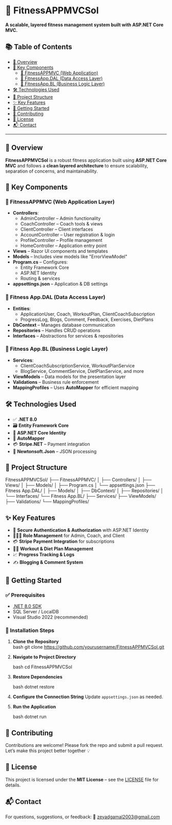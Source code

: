 
# 💪 FitnessAPPMVCSol

**A scalable, layered fitness management system built with ASP.NET Core MVC.**


## 📚 Table of Contents

- [🧭 Overview](#-overview)
- [🧩 Key Components](#-key-components)
  - [🔹 FitnessAPPMVC (Web Application)](#-fitnessappmvc-web-application)
  - [🔹 FitnessApp.DAL (Data Access Layer)](#-fitness-appdal-data-access-layer)
  - [🔹 FitnessApp.BL (Business Logic Layer)](#-fitness-appbl-business-logic-layer)
- [🛠 Technologies Used](#-technologies-used)
- [📁 Project Structure](#-project-structure)
- [✨ Key Features](#-key-features)
- [🚀 Getting Started](#-getting-started)
- [🤝 Contributing](#-contributing)
- [📄 License](#-license)
- [📬 Contact](#-contact)

---

## 🧭 Overview

**FitnessAPPMVCSol** is a robust fitness application built using **ASP.NET Core MVC** and follows a **clean layered architecture** to ensure scalability, separation of concerns, and maintainability.



## 🧩 Key Components

### 🔹 FitnessAPPMVC (Web Application Layer)

- **Controllers**:
  - AdminController – Admin functionality
  - CoachController – Coach tools & views
  - ClientController – Client interfaces
  - AccountController – User registration & login
  - ProfileController – Profile management
  - HomeController – Application entry point
- **Views** – Razor UI components and templates
- **Models** – Includes view models like "ErrorViewModel"
- **Program.cs** – Configures:
  - Entity Framework Core
  - ASP.NET Identity
  - Routing & services
- **appsettings.json** – Application & DB settings



### 🔹 Fitness App.DAL (Data Access Layer)

- **Entities**:
  - ApplicationUser, Coach, WorkoutPlan, ClientCoachSubscription
  - ProgressLog, Blogs, Comment, Feedback, Exercises, DietPlans
- **DbContext** – Manages database communication
- **Repositories** – Handles CRUD operations
- **Interfaces** – Abstractions for services & repositories



### 🔹 Fitness App.BL (Business Logic Layer)

- **Services**:
  - ClientCoachSubscriptionService, WorkoutPlanService
  - BlogService, CommentService, DietPlanService, and more
- **ViewModels** – Data models for the presentation layer
- **Validations** – Business rule enforcement
- **MappingProfiles** – Uses **AutoMapper** for efficient mapping



## 🛠 Technologies Used

- ✅ **.NET 8.0**
- 🗃️ **Entity Framework Core**
- 🔐 **ASP.NET Core Identity**
- 🔄 **AutoMapper**
- 💳 **Stripe.NET** – Payment integration
- 🔧 **Newtonsoft.Json** – JSON processing



## 📁 Project Structure



FitnessAPPMVCSol/
├── FitnessAPPMVC/
│   ├── Controllers/
│   ├── Views/
│   ├── Models/
│   ├── Program.cs
│   └── appsettings.json
├── Fitness App.DAL/
│   ├── Models/
│   ├── DbContext/
│   ├── Repositories/
│   └── Interfaces/
└── Fitness App.BL/
├── Services/
├── ViewModels/
├── Validations/
└── MappingProfiles/




## ✨ Key Features

- 🔐 **Secure Authentication & Authorization** with ASP.NET Identity
- 🧑‍🤝‍🧑 **Role Management** for Admin, Coach, and Client
- 💳 **Stripe Payment Integration** for subscriptions
- 🏋️‍♂️ **Workout & Diet Plan Management**
- 📈 **Progress Tracking & Logs**
- ✍️ **Blogging & Comment System**



## 🚀 Getting Started

### ✅ Prerequisites

- [.NET 8.0 SDK](https://dotnet.microsoft.com/download/dotnet/8.0)
- SQL Server / LocalDB
- Visual Studio 2022 (recommended)

### 🔧 Installation Steps

1. **Clone the Repository**  
   bash
   git clone https://github.com/yourusername/FitnessAPPMVCSol.git


2. **Navigate to Project Directory**

   bash
   cd FitnessAPPMVCSol
   

3. **Restore Dependencies**

   bash
   dotnet restore
   

4. **Configure the Connection String**
   Update `appsettings.json` as needed.

5. **Run the Application**

   bash
   dotnet run
   



## 🤝 Contributing

Contributions are welcome! Please fork the repo and submit a pull request. Let’s make this project better together 💡



## 📄 License

This project is licensed under the **MIT License** – see the [LICENSE](LICENSE) file for details.



## 📬 Contact

For questions, suggestions, or feedback:
📧 [zeyadgamal2003@gmail.com](mailto:zeiadgamal2003@gmail.com)

